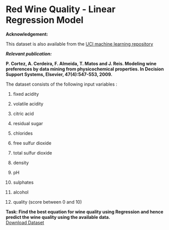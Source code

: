 # Red Wine Quality - Linear Regression Model

<b>Acknowledgement:</b>

This dataset is also available from the [UCI machine learning repository](https://archive.ics.uci.edu/ml/datasets/wine+quality)

<b><i>Relevant publication:</i>

P. Cortez, A. Cerdeira, F. Almeida, T. Matos and J. Reis. Modeling wine preferences by data mining from physicochemical properties.
In Decision Support Systems, Elsevier, 47(4):547-553, 2009.</b>


The dataset consists of the following input variables :

1.  fixed acidity

2.  volatile acidity

3.  citric acid

4.  residual sugar

5.  chlorides

6.  free sulfur dioxide

7.  total sulfur dioxide

8.  density

9.  pH

10. sulphates

11. alcohol

12. quality (score between 0 and 10)



<b>Task: Find the best equation for wine quality using Regression and hence predict the wine quality using the available data. </b><br>
[Download Dataset](https://drive.google.com/file/d/1ME6xzWCuHJGzJo4n6etvgu9FAGldVEVJ/view)
